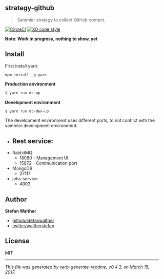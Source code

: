 ## strategy-github

> Sammler strategy to collect GitHub content.

[![CircleCI](https://circleci.com/gh/sammler/sammler-strategy-github/tree/master.svg?style=svg)](https://circleci.com/gh/sammler/sammler-strategy-github/tree/master)
[![XO code style](https://img.shields.io/badge/code_style-XO--space-5ed9c7.svg)](https://github.com/sindresorhus/xo-space)

**Note: Work in progress, nothing to show, yet**

## Install

First install yarn:

```
npm install -g yarn
```

**Production environment**

```sh
$ yarn run dc-up
```

**Development environment**

```sh
$ yarn run dc-dev-up
```

The development environment uses different ports, to not conflict with the sammler development environment:

* ## Rest service:
* RabbitMQ:
  - 18080 - Management UI
  - 15672 - Communication port
* MongoDB:
  - 27117
* jobs-service
  - 4003

## Author

**Stefan Walther**

* [github/stefanwalther](https://github.com/stefanwalther)
* [twitter/waltherstefan](http://twitter.com/waltherstefan)

## License

MIT

***

_This file was generated by [verb-generate-readme](https://github.com/verbose/verb-generate-readme), v0.4.3, on March 15, 2017._